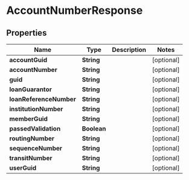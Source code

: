 

# AccountNumberResponse


## Properties

| Name | Type | Description | Notes |
|------------ | ------------- | ------------- | -------------|
|**accountGuid** | **String** |  |  [optional] |
|**accountNumber** | **String** |  |  [optional] |
|**guid** | **String** |  |  [optional] |
|**loanGuarantor** | **String** |  |  [optional] |
|**loanReferenceNumber** | **String** |  |  [optional] |
|**institutionNumber** | **String** |  |  [optional] |
|**memberGuid** | **String** |  |  [optional] |
|**passedValidation** | **Boolean** |  |  [optional] |
|**routingNumber** | **String** |  |  [optional] |
|**sequenceNumber** | **String** |  |  [optional] |
|**transitNumber** | **String** |  |  [optional] |
|**userGuid** | **String** |  |  [optional] |



